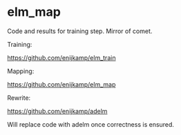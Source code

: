 # elm_map

Code and results for training step. Mirror of comet.

Training:

https://github.com/enijkamp/elm_train

Mapping:

https://github.com/enijkamp/elm_map

Rewrite:

https://github.com/enijkamp/adelm

Will replace code with adelm once correctness is ensured.


